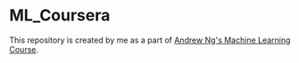 # ML_Coursera

This repository is created by me as a part of [Andrew Ng's Machine Learning Course](https://coursera.org/learn/machine-learning/home/welcome). 